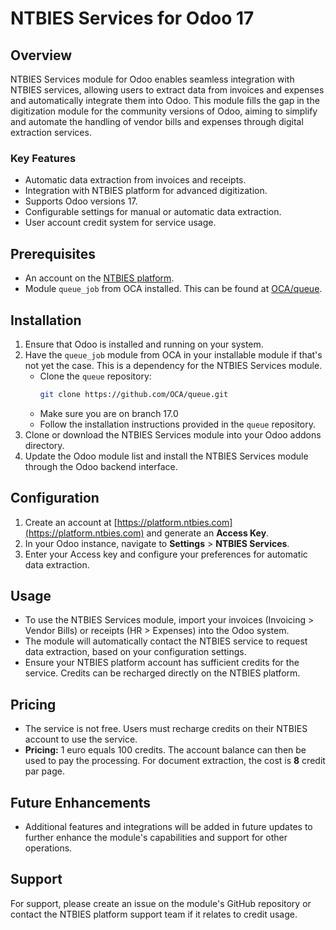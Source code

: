 # NTBIES Services for Odoo 17

## Overview

NTBIES Services module for Odoo enables seamless integration with NTBIES services, allowing users to extract data from invoices and expenses and automatically integrate them into Odoo. This module fills the gap in the digitization module for the community versions of Odoo, aiming to simplify and automate the handling of vendor bills and expenses through digital extraction services.

### Key Features

- Automatic data extraction from invoices and receipts.
- Integration with NTBIES platform for advanced digitization.
- Supports Odoo versions 17.
- Configurable settings for manual or automatic data extraction.
- User account credit system for service usage.

## Prerequisites

- An account on the [NTBIES platform](https://platform.ntbies.com).
- Module `queue_job` from OCA installed. This can be found at [OCA/queue](https://github.com/OCA/queue).

## Installation

1. Ensure that Odoo is installed and running on your system.
2. Have the `queue_job` module from OCA in your installable module if that's not yet the case. This is a dependency for the NTBIES Services module.
   - Clone the `queue` repository:
     ```bash
     git clone https://github.com/OCA/queue.git
     ```
   - Make sure you are on branch 17.0
   - Follow the installation instructions provided in the `queue` repository.
3. Clone or download the NTBIES Services module into your Odoo addons directory.
4. Update the Odoo module list and install the NTBIES Services module through the Odoo backend interface.

## Configuration

1. Create an account at [https://platform.ntbies.com](https://platform.ntbies.com) and generate an **Access Key**.
2. In your Odoo instance, navigate to **Settings** > **NTBIES Services**.
3. Enter your Access key and configure your preferences for automatic data extraction.

## Usage

- To use the NTBIES Services module, import your invoices (Invoicing > Vendor Bills) or receipts (HR > Expenses) into the Odoo system.
- The module will automatically contact the NTBIES service to request data extraction, based on your configuration settings.
- Ensure your NTBIES platform account has sufficient credits for the service. Credits can be recharged directly on the NTBIES platform.

## Pricing

- The service is not free. Users must recharge credits on their NTBIES account to use the service.
- **Pricing:** 1 euro equals 100 credits. The account balance can then be used to pay the processing. For document extraction, the cost is **8** credit par page.

## Future Enhancements

- Additional features and integrations will be added in future updates to further enhance the module's capabilities and support for other operations.

## Support

For support, please create an issue on the module's GitHub repository or contact the NTBIES platform support team if it relates to credit usage.
